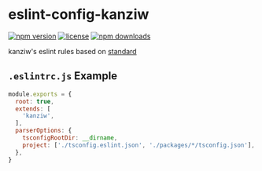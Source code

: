 # eslint-config-kanziw

[![npm version](https://img.shields.io/npm/v/eslint-config-kanziw)](https://www.npmjs.com/package/eslint-config-kanziw)
[![license](https://img.shields.io/npm/l/eslint-config-kanziw)](https://www.npmjs.com/package/eslint-config-kanziw)
[![npm downloads](https://img.shields.io/npm/dt/eslint-config-kanziw)](https://www.npmjs.com/package/eslint-config-kanziw)

kanziw's eslint rules based on [standard](https://github.com/standard/eslint-config-standard)


## `.eslintrc.js` Example

```js
module.exports = {
  root: true,
  extends: [
    'kanziw',
  ],
  parserOptions: {
    tsconfigRootDir: __dirname,
    project: ['./tsconfig.eslint.json', './packages/*/tsconfig.json'],
  },
}
```
